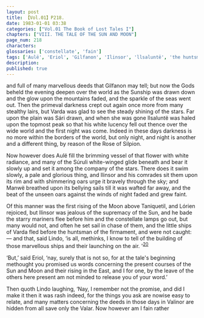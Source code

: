 ```yaml
---
layout: post
title: 【Vol.01】P218.
date: 1983-01-01 03:38
categories: ["Vol.01 The Book of Lost Tales I"]
chapters: ["VIII. THE TALE OF THE SUN AND MOON"]
page_num: 218
characters: 
glossaries: ['constellate', 'fain']
tags: ['Aulë', 'Eriol', 'Gilfanon', 'Ilinsor', 'llsaluntë', 'the huntsman of the firmament', 'Lindo', 'Lórien', 'Manwë', 'Moon, The', 'Rose of Silpion', 'Sári', 'Stars', 'Sun, The', 'Súruli', 'Talkamarda', 'Hiding of Valinor']
description: 
published: true
---
```


<p style="text-indent: 0;">
and full of many marvellous deeds that Gilfanon may tell; but now the Gods beheld the evening deepen over the world as the Sunship was drawn down and the glow upon the mountains faded, and the sparkle of the seas went out. Then the primeval darkness crept out again once more from many stealthy lairs, but Varda was glad to see the steady shining of the stars. Far upon the plain was Sári drawn, and when she was gone Ilsaluntë was haled upon the topmost peak so that his white lucency fell out thence over the wide world and the first night was come. Indeed in these days darkness is no more within the borders of the world, but only night, and night is another and a different thing, by reason of the Rose of Silpion.
</p>

Now however does Aulë fill the brimming vessel of that flower with white radiance, and many of the Súruli white-winged glide beneath and bear it slowly up and set it among the company of the stars. There does it swim slowly, a pale and glorious thing, and Ilinsor and his comrades sit them upon its rim and with shimmering oars urge it bravely through the sky; and Manwë breathed upon its bellying sails till it was wafted far away, and the beat of the unseen oars against the winds of night faded and grew faint.

Of this manner was the first rising of the Moon above Taniquetil, and Lórien rejoiced, but Ilinsor was jealous of the supremacy of the Sun, and he bade the starry mariners flee before him and the constellate lamps go out, but many would not, and often he set sail in chase of them, and the little ships of Varda fled before the huntsman of the firmament, and were not caught: — and that, said Lindo, ‘is all, methinks, I know to tell of the building of those marvellous ships and their launching on the air. '<SUP>[20]({{site.baseurl}}/vol01-p221)</SUP>

‘But,’ said Eriol, ‘nay, surely that is not so, for at the tale's beginning methought you promised us words concerning the present courses of the Sun and Moon and their rising in the East, and I for one, by the leave of the others here present am not minded to release you of your word.’

Then quoth Lindo laughing, ‘Nay, I remember not the promise, and did I make it then it was rash indeed, for the things you ask are nowise easy to relate, and many matters concerning the deeds in those days in Valinor are hidden from all save only the Valar. Now however am I fain rather

